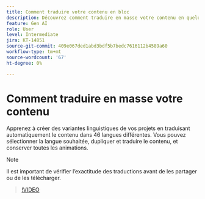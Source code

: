 ```yaml
---
title: Comment traduire votre contenu en bloc
description: Découvrez comment traduire en masse votre contenu en quelques secondes
feature: Gen AI
role: User
level: Intermediate
jira: KT-14851
source-git-commit: 409e067ded1abd3bdf5b7bedc7616112b4589a60
workflow-type: tm+mt
source-wordcount: '67'
ht-degree: 0%

---
```


# Comment traduire en masse votre contenu

Apprenez à créer des variantes linguistiques de vos projets en traduisant automatiquement le contenu dans 46 langues différentes. Vous pouvez sélectionner la langue souhaitée, dupliquer et traduire le contenu, et conserver toutes les animations.

>[!NOTE]
>
>Il est important de vérifier l’exactitude des traductions avant de les partager ou de les télécharger.

>[!VIDEO](https://video.tv.adobe.com/v/3427023?quality=12&learn=on&hidetitle=true)
